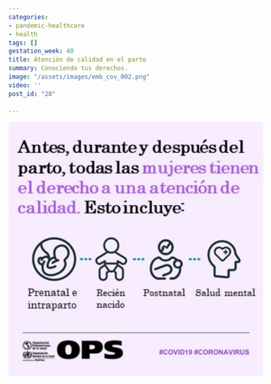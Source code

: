 ```yaml
---
categories:
- pandemic-healthcare
- health
tags: []
gestation_week: 40
title: Atención de calidad en el parto
summary: Conociendo tus derechos.
image: "/assets/images/emb_cov_002.png"
video: ''
post_id: "28"

---
```

![](/assets/images/emb_cov_002.png)